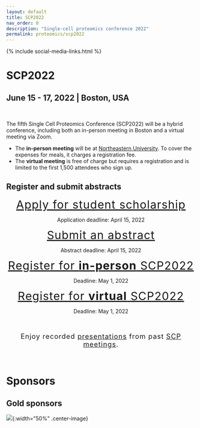 ```yaml
---
layout: default
title: SCP2022
nav_order: 8
description: "Single-cell proteomics conference 2022"
permalink: proteomics/scp2022
---
```

{% include social-media-links.html %}

# SCP2022
## June 15 - 17,  2022  |  Boston, USA  



&nbsp;


The fifth Single Cell Proteomics Conference (SCP2022) will be a hybrid conference, including both an in-person meeting in Boston and a virtual meeting via Zoom.
* The **in-person meeting** will be at [Northeastern University](https://center.single-cell.net/). To cover the expenses for meals, it charges a registration fee.
* The **virtual meeting** is free of charge but requires a registration and is limited to the first 1,500 attendees who sign up.






## Register and submit abstracts

<div style="font-size: 30px; letter-spacing: 1.2px; text-align: center;"><a href="https://docs.google.com/forms/d/1Y1hjHbqsOBj6ALBtAxVANbf7Zz2UME7m17FLV26OiHM" target="_blank" rel="noopener noreferrer">Apply for student scholarship</a> </div>
<p style="text-align: center;">Application deadline: April 15, 2022</p>


<div style="font-size: 30px; letter-spacing: 1.2px; text-align: center;"><a href="https://docs.google.com/forms/d/1wQZzRNLdg70U2nOGGehcoaT-XcNpEURMNlLUJGvXPk4" target="_blank" rel="noopener noreferrer">Submit an abstract</a></div>
<p style="text-align: center;">Abstract deadline: April 15, 2022</p>



<div style="font-size: 30px; letter-spacing: 1.2px; text-align: center;"><a href=" https://commerce.cashnet.com/SFSCP" target="_blank" >Register for <strong>in-person</strong> SCP2022</a></div>
<p style="text-align: center;">Deadline: May 1, 2022</p>


<div style="font-size: 30px; letter-spacing: 1.2px; text-align: center;"><a href="https://docs.google.com/forms/d/1NHr6MDSE-SNnPEMFOZNbN1OVxdLz6Z17hAv47GhXWaw" target="_blank" >Register for <strong>virtual</strong> SCP2022</a></div>
<p style="text-align: center;">Deadline: May 1, 2022</p>



<br>
<br>
<div style="font-size:18px; letter-spacing: 1.2px; text-align: center;">
Enjoy recorded <a href="http://youtube.slavovlab.net" >presentations</a> from past <a href="http://slavovlab.net/research.htm#Single-Cell-Proteomics-Conference" >SCP meetings</a>.
</div>



<!--
## Speakers

* Kristin Burnum-Johnson, PNNL
* Jürgen Cox,	Max Planck Institute of Biochemistry
* Amy Herr, UC Berkeley
* Ryan Kelly, Brigham Young University
* Jeroen Krijgsveld, Heidelberg University
* Emma Lundberg, KTH Royal Institute of Technology
* Matthias Mann, Max Planck Institute of Biochemistry
* Peter Nemes, University of Maryland
* Nikolai Slavov,	Northeastern University
* Peter Smibert, New York Genome Center
* John Yates, The Scripps Research Institute


<!--
* Ruedi Aebersold, ETH Zurich
* Chloe Baron, Harvard Medical School
* Sean Bendall, Stanford University

* Bogdan Budnik, Harvard University
* Akos Vegvari, Karolinska Institutet
* Catherine Wong, Peking University Health Science Center
* Sydney Shaffer, University of Pennsylvania
* Tami Geiger,	Tel Aviv University
* Luca Pinello, Harvard Medical School
* Jessica, Polka, ASAPbio  

-->





&nbsp;

# Sponsors

## Gold sponsors

![](https://slavovlab.net/index_files/Funders/pa_frontiers_group_circlelogo_rgb.png){:width="50%" .center-image}

&nbsp;

&nbsp;



<!--
 &nbsp;

## Sponsors

  ![]({{site.baseurl}}/sponsors/Thermo.png){:width="50%" .center-image}

 &nbsp;

  &nbsp;


  ![]({{site.baseurl}}/sponsors/CELLENION_690x690pxl.png){:width="50%" .center-image}

  &nbsp;

  &nbsp;

  ![]({{site.baseurl}}/sponsors/Bruker.png){:width="30%" .center-image}

  &nbsp;
  -->
